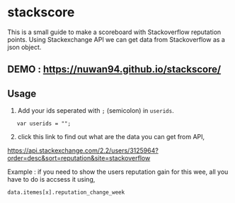 # stackscore

This is a small guide to make a scoreboard with Stackoverflow reputation points. Using Stackexchange API we can get data from Stackoverflow as a json object.

## DEMO : https://nuwan94.github.io/stackscore/

## Usage 
1. Add your ids seperated with `;` (semicolon) in `userids`.
```
   var userids = "";
```

2. click this link to find out what are the data you can get from API,

https://api.stackexchange.com/2.2/users/3125964?order=desc&sort=reputation&site=stackoverflow

Example : 
if you need to show the users reputation gain for this wee,
all you have to do is accsess it using,

`data.itemes[x].reputation_change_week`
